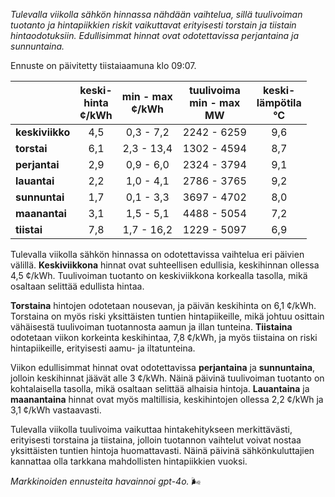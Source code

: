 *Tulevalla viikolla sähkön hinnassa nähdään vaihtelua, sillä tuulivoiman tuotanto ja hintapiikkien riskit vaikuttavat erityisesti torstain ja tiistain hintaodotuksiin. Edullisimmat hinnat ovat odotettavissa perjantaina ja sunnuntaina.*

Ennuste on päivitetty tiistaiaamuna klo 09:07.

|                | keski-<br>hinta<br>¢/kWh | min - max<br>¢/kWh | tuulivoima<br>min - max<br>MW | keski-<br>lämpötila<br>°C |
|:---------------|:----------------:|:----------------:|:-------------:|:-------------:|
| **keskiviikko** | 4,5             | 0,3 - 7,2        | 2242 - 6259   | 9,6           |
| **torstai**     | 6,1             | 2,3 - 13,4       | 1302 - 4594   | 8,7           |
| **perjantai**   | 2,9             | 0,9 - 6,0        | 2324 - 3794   | 9,1           |
| **lauantai**    | 2,2             | 1,0 - 4,1        | 2786 - 3765   | 9,2           |
| **sunnuntai**   | 1,7             | 0,1 - 3,3        | 3697 - 4702   | 8,0           |
| **maanantai**   | 3,1             | 1,5 - 5,1        | 4488 - 5054   | 7,2           |
| **tiistai**     | 7,8             | 1,7 - 16,2       | 1229 - 5097   | 6,9           |

Tulevalla viikolla sähkön hinnassa on odotettavissa vaihtelua eri päivien välillä. **Keskiviikkona** hinnat ovat suhteellisen edullisia, keskihinnan ollessa 4,5 ¢/kWh. Tuulivoiman tuotanto on keskiviikkona korkealla tasolla, mikä osaltaan selittää edullista hintaa.

**Torstaina** hintojen odotetaan nousevan, ja päivän keskihinta on 6,1 ¢/kWh. Torstaina on myös riski yksittäisten tuntien hintapiikeille, mikä johtuu osittain vähäisestä tuulivoiman tuotannosta aamun ja illan tunteina. **Tiistaina** odotetaan viikon korkeinta keskihintaa, 7,8 ¢/kWh, ja myös tiistaina on riski hintapiikeille, erityisesti aamu- ja iltatunteina.

Viikon edullisimmat hinnat ovat odotettavissa **perjantaina** ja **sunnuntaina**, jolloin keskihinnat jäävät alle 3 ¢/kWh. Näinä päivinä tuulivoiman tuotanto on kohtalaisella tasolla, mikä osaltaan selittää alhaisia hintoja. **Lauantaina** ja **maanantaina** hinnat ovat myös maltillisia, keskihintojen ollessa 2,2 ¢/kWh ja 3,1 ¢/kWh vastaavasti.

Tulevalla viikolla tuulivoima vaikuttaa hintakehitykseen merkittävästi, erityisesti torstaina ja tiistaina, jolloin tuotannon vaihtelut voivat nostaa yksittäisten tuntien hintoja huomattavasti. Näinä päivinä sähkönkuluttajien kannattaa olla tarkkana mahdollisten hintapiikkien vuoksi.

*Markkinoiden ennusteita havainnoi gpt-4o.* 🌬️
